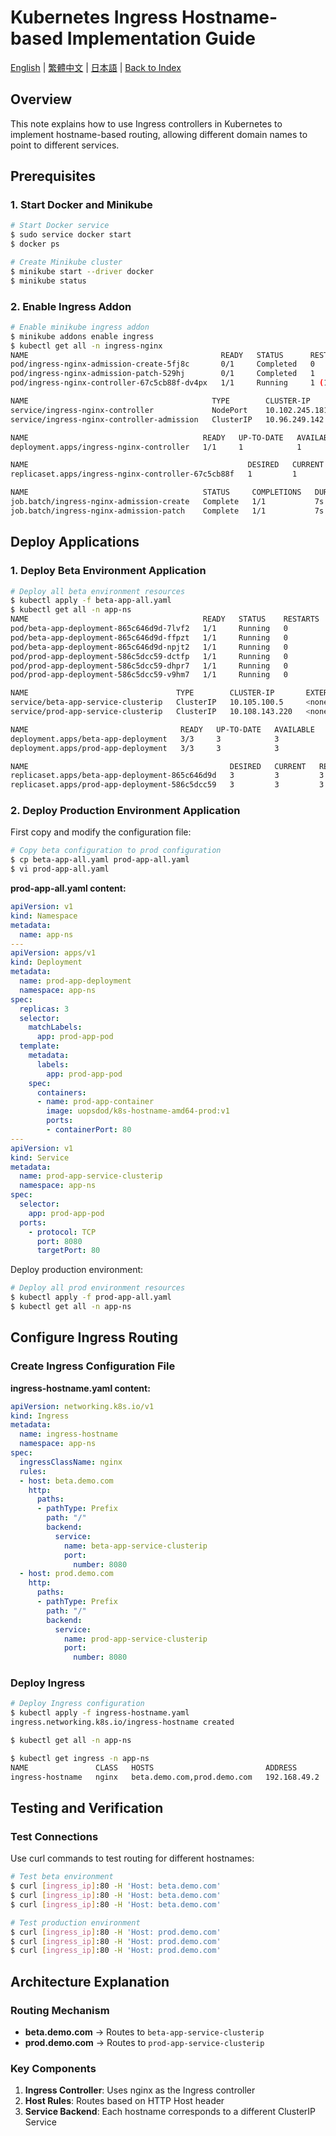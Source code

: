 # Kubernetes Ingress Hostname-based Implementation Guide

[English](../en/29_k8s_ingress_hostname_based.md) | [繁體中文](../zh-tw/29_k8s_ingress_hostname_based.md) | [日本語](../ja/29_k8s_ingress_hostname_based.md) | [Back to Index](../README.md)

## Overview

This note explains how to use Ingress controllers in Kubernetes to implement hostname-based routing, allowing different domain names to point to different services.

## Prerequisites

### 1. Start Docker and Minikube

```bash
# Start Docker service
$ sudo service docker start
$ docker ps

# Create Minikube cluster
$ minikube start --driver docker
$ minikube status
```

### 2. Enable Ingress Addon

```bash
# Enable minikube ingress addon
$ minikube addons enable ingress
$ kubectl get all -n ingress-nginx
NAME                                           READY   STATUS      RESTARTS      AGE
pod/ingress-nginx-admission-create-5fj8c       0/1     Completed   0             22h
pod/ingress-nginx-admission-patch-529hj        0/1     Completed   1             22h
pod/ingress-nginx-controller-67c5cb88f-dv4px   1/1     Running     1 (14m ago)   22h

NAME                                         TYPE        CLUSTER-IP       EXTERNAL-IP   PORT(S)                      AGE
service/ingress-nginx-controller             NodePort    10.102.245.181   <none>        80:30447/TCP,443:31545/TCP   22h
service/ingress-nginx-controller-admission   ClusterIP   10.96.249.142    <none>        443/TCP                      22h

NAME                                       READY   UP-TO-DATE   AVAILABLE   AGE
deployment.apps/ingress-nginx-controller   1/1     1            1           22h

NAME                                                 DESIRED   CURRENT   READY   AGE
replicaset.apps/ingress-nginx-controller-67c5cb88f   1         1         1       22h

NAME                                       STATUS     COMPLETIONS   DURATION   AGE
job.batch/ingress-nginx-admission-create   Complete   1/1           7s         22h
job.batch/ingress-nginx-admission-patch    Complete   1/1           7s         22h
```

## Deploy Applications

### 1. Deploy Beta Environment Application

```bash
# Deploy all beta environment resources
$ kubectl apply -f beta-app-all.yaml
$ kubectl get all -n app-ns
NAME                                       READY   STATUS    RESTARTS   AGE
pod/beta-app-deployment-865c646d9d-7lvf2   1/1     Running   0          2m35s
pod/beta-app-deployment-865c646d9d-ffpzt   1/1     Running   0          2m35s
pod/beta-app-deployment-865c646d9d-npjt2   1/1     Running   0          2m35s
pod/prod-app-deployment-586c5dcc59-dctfp   1/1     Running   0          37s
pod/prod-app-deployment-586c5dcc59-dhpr7   1/1     Running   0          37s
pod/prod-app-deployment-586c5dcc59-v9hm7   1/1     Running   0          37s

NAME                                 TYPE        CLUSTER-IP       EXTERNAL-IP   PORT(S)    AGE
service/beta-app-service-clusterip   ClusterIP   10.105.100.5     <none>        8080/TCP   2m35s
service/prod-app-service-clusterip   ClusterIP   10.108.143.220   <none>        8080/TCP   37s

NAME                                  READY   UP-TO-DATE   AVAILABLE   AGE
deployment.apps/beta-app-deployment   3/3     3            3           2m35s
deployment.apps/prod-app-deployment   3/3     3            3           37s

NAME                                             DESIRED   CURRENT   READY   AGE
replicaset.apps/beta-app-deployment-865c646d9d   3         3         3       2m35s
replicaset.apps/prod-app-deployment-586c5dcc59   3         3         3       37s
```

### 2. Deploy Production Environment Application

First copy and modify the configuration file:

```bash
# Copy beta configuration to prod configuration
$ cp beta-app-all.yaml prod-app-all.yaml
$ vi prod-app-all.yaml
```

**prod-app-all.yaml content:**

```yaml
apiVersion: v1
kind: Namespace
metadata:
  name: app-ns
---
apiVersion: apps/v1
kind: Deployment
metadata:
  name: prod-app-deployment
  namespace: app-ns
spec:
  replicas: 3
  selector:
    matchLabels:
      app: prod-app-pod
  template:
    metadata:
      labels:
        app: prod-app-pod
    spec:
      containers:
      - name: prod-app-container
        image: uopsdod/k8s-hostname-amd64-prod:v1
        ports: 
        - containerPort: 80
---
apiVersion: v1
kind: Service
metadata:
  name: prod-app-service-clusterip
  namespace: app-ns
spec:
  selector:
    app: prod-app-pod
  ports:
    - protocol: TCP
      port: 8080
      targetPort: 80
```

Deploy production environment:

```bash
# Deploy all prod environment resources
$ kubectl apply -f prod-app-all.yaml
$ kubectl get all -n app-ns
```

## Configure Ingress Routing

### Create Ingress Configuration File

**ingress-hostname.yaml content:**

```yaml
apiVersion: networking.k8s.io/v1
kind: Ingress
metadata:
  name: ingress-hostname
  namespace: app-ns
spec:
  ingressClassName: nginx
  rules:
  - host: beta.demo.com
    http:
      paths:
      - pathType: Prefix
        path: "/"
        backend:
          service:
            name: beta-app-service-clusterip
            port:
              number: 8080
  - host: prod.demo.com
    http:
      paths:
      - pathType: Prefix
        path: "/"
        backend:
          service:
            name: prod-app-service-clusterip
            port:
              number: 8080
```

### Deploy Ingress

```bash
# Deploy Ingress configuration
$ kubectl apply -f ingress-hostname.yaml
ingress.networking.k8s.io/ingress-hostname created

$ kubectl get all -n app-ns

$ kubectl get ingress -n app-ns
NAME               CLASS   HOSTS                         ADDRESS        PORTS   AGE
ingress-hostname   nginx   beta.demo.com,prod.demo.com   192.168.49.2   80      93s
```

## Testing and Verification

### Test Connections

Use curl commands to test routing for different hostnames:

```bash
# Test beta environment
$ curl [ingress_ip]:80 -H 'Host: beta.demo.com'
$ curl [ingress_ip]:80 -H 'Host: beta.demo.com'
$ curl [ingress_ip]:80 -H 'Host: beta.demo.com'

# Test production environment
$ curl [ingress_ip]:80 -H 'Host: prod.demo.com'
$ curl [ingress_ip]:80 -H 'Host: prod.demo.com'
$ curl [ingress_ip]:80 -H 'Host: prod.demo.com'
```

## Architecture Explanation

### Routing Mechanism

- **beta.demo.com** → Routes to `beta-app-service-clusterip`
- **prod.demo.com** → Routes to `prod-app-service-clusterip`

### Key Components

1. **Ingress Controller**: Uses nginx as the Ingress controller
2. **Host Rules**: Routes based on HTTP Host header
3. **Service Backend**: Each hostname corresponds to a different ClusterIP Service